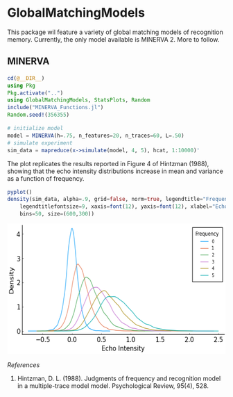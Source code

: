 # GlobalMatchingModels

This package wil feature a variety of global matching models of recognition memory. Currently, the only model available is MINERVA 2. More to follow. 

## MINERVA


```julia
cd(@__DIR__)
using Pkg
Pkg.activate("..")
using GlobalMatchingModels, StatsPlots, Random
include("MINERVA_Functions.jl")
Random.seed!(356355)
```

```julia
# initialize model
model = MINERVA(h=.75, n_features=20, n_traces=60, L=.50)
# simulate experiment
sim_data = mapreduce(x->simulate(model, 4, 5), hcat, 1:10000)'
```

The plot replicates the results reported in Figure 4 of Hintzman (1988), showing that the echo intensity distributions increase in mean and variance as a function of frequency.

```julia
pyplot()
density(sim_data, alpha=.9, grid=false, norm=true, legendtitle="Frequency", label=[0:5;]',
    legendtitlefontsize=9, xaxis=font(12), yaxis=font(12), xlabel="Echo Intensity", ylabel="Density", 
    bins=50, size=(600,300))
```
<img src="Examples/MINERVA.png" alt="" width="600" height="300">


*References*

1. Hintzman, D. L. (1988). Judgments of frequency and recognition model in a multiple-trace model model. 
    Psychological Review, 95(4), 528.
